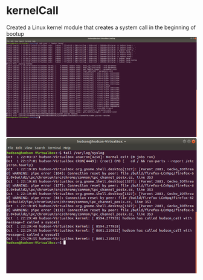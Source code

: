 # kernelCall

Created a Linux kernel module that creates a system call in the beginning of bootup 
![image1](images/printk_statements.png)
![image2](images/syscall.png)
